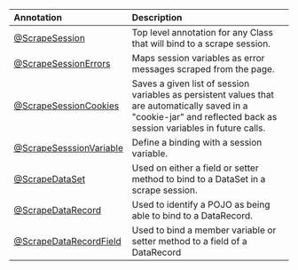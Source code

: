 | **Annotation** | **Description** |
|:---------------|:----------------|
| [@ScrapeSession](SSA4JAnnotation_ScrapeSession.md) | Top level annotation for any Class that will bind to a scrape session. |
| [@ScrapeSessionErrors](SSA4JAnnotation_ScrapeSessionErrors.md) | Maps session variables as error messages scraped from the page. |
| [@ScrapeSessionCookies](SSA4JAnnotation_ScrapeSessionCookies.md) | Saves a given list of session variables as persistent values that are automatically saved in a "cookie-jar" and reflected back as session variables in future calls.|
| [@ScrapeSesssionVariable](SSA4JAnnotation_ScrapeSesssionVariable.md) | Define a binding with a session variable.  |
| [@ScrapeDataSet](SSA4JAnnotation_ScrapeDataSet.md) | Used on either a field or setter method to bind to a DataSet in a scrape session.   |
| [@ScrapeDataRecord](SSA4JAnnotation_ScrapeDataRecord.md) |  Used to identify a POJO as being able to bind to a DataRecord.  |
| [@ScrapeDataRecordField](SSA4JAnnotation_ScrapeScrapeDataRecordField.md) | Used to bind a member variable or setter method to a field of a DataRecord   |